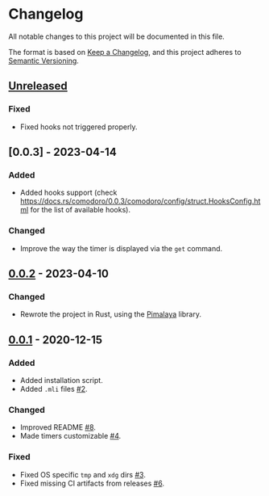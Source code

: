 # Changelog

All notable changes to this project will be documented in this file.

The format is based on [Keep a Changelog](https://keepachangelog.com/en/1.0.0/),
and this project adheres to [Semantic Versioning](https://semver.org/spec/v2.0.0.html).

## [Unreleased]

### Fixed

- Fixed hooks not triggered properly.

## [0.0.3] - 2023-04-14

### Added

- Added hooks support (check
  https://docs.rs/comodoro/0.0.3/comodoro/config/struct.HooksConfig.html
  for the list of available hooks).

### Changed

- Improve the way the timer is displayed via the `get` command.

## [0.0.2] - 2023-04-10

### Changed

- Rewrote the project in Rust, using the
  [Pimalaya](https://git.sr.ht/~soywod/pimalaya) library.

## [0.0.1] - 2020-12-15

### Added

- Added installation script.
- Added `.mli` files [#2].

### Changed

- Improved README [#8].
- Made timers customizable [#4].

### Fixed

- Fixed OS specific `tmp` and `xdg` dirs [#3].
- Fixed missing CI artifacts from releases [#6].

[Unreleased]: https://github.com/soywod/comodoro/compare/v0.0.2...master
[0.0.2]: https://github.com/soywod/comodoro/compare/v0.0.1...v0.0.2
[0.0.1]: https://github.com/soywod/comodoro/releases/tag/v0.0.1

[#2]: https://github.com/soywod/comodoro/issues/2
[#3]: https://github.com/soywod/comodoro/issues/3
[#4]: https://github.com/soywod/comodoro/issues/4
[#6]: https://github.com/soywod/comodoro/issues/6
[#8]: https://github.com/soywod/comodoro/issues/8
